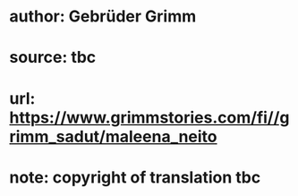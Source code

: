 # author: Gebrüder Grimm
# source: tbc
# url: https://www.grimmstories.com/fi//grimm_sadut/maleena_neito
# note: copyright of translation tbc


